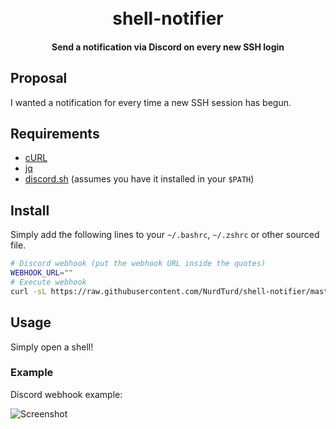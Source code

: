 <h1 align="center">
  <br>
  shell-notifier
  <br>
</h1>

<h4 align="center">Send a notification via Discord on every new SSH login</h4>

## Proposal
I wanted a notification for every time a new SSH session has begun.

## Requirements
* [cURL](https://curl.haxx.se/)
* [jq](https://stedolan.github.io/jq/)
* [discord.sh](https://github.com/ChaoticWeg/discord.sh) (assumes you have it installed in your `$PATH`)

## Install
Simply add the following lines to your `~/.bashrc`, `~/.zshrc` or other sourced file.
```sh
# Discord webhook (put the webhook URL inside the quotes)
WEBHOOK_URL=""
# Execute webhook
curl -sL https://raw.githubusercontent.com/NurdTurd/shell-notifier/master/notify.sh | bash -s "$WEBHOOK_URL"
```

## Usage
Simply open a shell!

### Example
Discord webhook example:

![Screenshot](https://i.imgur.com/Dpp3qNW.png)
